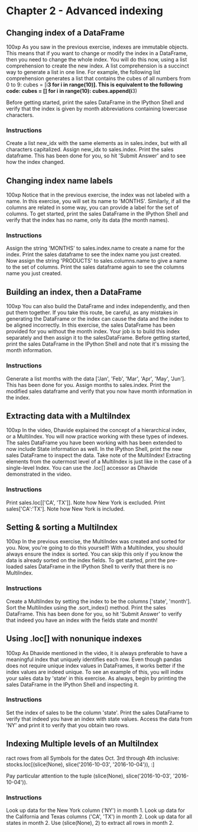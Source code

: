 # Chapter 2 - Advanced indexing

## Changing index of a DataFrame
100xp
As you saw in the previous exercise, indexes are immutable objects. This means that if you want to change or modify the index in a DataFrame, then you need to change the whole index. You will do this now, using a list comprehension to create the new index.
A list comprehension is a succinct way to generate a list in one line. For example, the following list comprehension generates a list that contains the cubes of all numbers from 0 to 9: cubes = [i**3 for i in range(10)]. This is equivalent to the following code:
cubes = []
for i in range(10):
    cubes.append(i**3)


Before getting started, print the sales DataFrame in the IPython Shell and verify that the index is given by month abbreviations containing lowercase characters.
### Instructions
Create a list new_idx with the same elements as in sales.index, but with all characters capitalized.
Assign new_idx to sales.index.
Print the sales dataframe. This has been done for you, so hit 'Submit Answer' and to see how the index changed.

## Changing index name labels
100xp
Notice that in the previous exercise, the index was not labeled with a name. In this exercise, you will set its name to 'MONTHS'.
Similarly, if all the columns are related in some way, you can provide a label for the set of columns.
To get started, print the sales DataFrame in the IPython Shell and verify that the index has no name, only its data (the month names).
### Instructions
Assign the string 'MONTHS' to sales.index.name to create a name for the index.
Print the sales dataframe to see the index name you just created.
Now assign the string 'PRODUCTS' to sales.columns.name to give a name to the set of columns.
Print the sales dataframe again to see the columns name you just created.

## Building an index, then a DataFrame
100xp
You can also build the DataFrame and index independently, and then put them together. If you take this route, be careful, as any mistakes in generating the DataFrame or the index can cause the data and the index to be aligned incorrectly.
In this exercise, the sales DataFrame has been provided for you without the month index. Your job is to build this index separately and then assign it to the salesDataFrame. Before getting started, print the sales DataFrame in the IPython Shell and note that it's missing the month information.
### Instructions
Generate a list months with the data ['Jan', 'Feb', 'Mar', 'Apr', 'May', 'Jun']. This has been done for you.
Assign months to sales.index.
Print the modified sales dataframe and verify that you now have month information in the index.

## Extracting data with a MultiIndex
100xp
In the video, Dhavide explained the concept of a hierarchical index, or a MultiIndex. You will now practice working with these types of indexes.
The sales DataFrame you have been working with has been extended to now include State information as well. In the IPython Shell, print the new sales DataFrame to inspect the data. Take note of the MultiIndex!
Extracting elements from the outermost level of a MultiIndex is just like in the case of a single-level Index. You can use the .loc[] accessor as Dhavide demonstrated in the video.
### Instructions
Print sales.loc[['CA', 'TX']]. Note how New York is excluded.
Print sales['CA':'TX']. Note how New York is included.

## Setting & sorting a MultiIndex
100xp
In the previous exercise, the MultiIndex was created and sorted for you. Now, you're going to do this yourself! With a MultiIndex, you should always ensure the index is sorted. You can skip this only if you know the data is already sorted on the index fields.
To get started, print the pre-loaded sales DataFrame in the IPython Shell to verify that there is no MultiIndex.
### Instructions
Create a MultiIndex by setting the index to be the columns ['state', 'month'].
Sort the MultiIndex using the .sort_index() method.
Print the sales DataFrame. This has been done for you, so hit 'Submit Answer' to verify that indeed you have an index with the fields state and month!

## Using .loc[] with nonunique indexes
100xp
As Dhavide mentioned in the video, it is always preferable to have a meaningful index that uniquely identifies each row. Even though pandas does not require unique index values in DataFrames, it works better if the index values are indeed unique. To see an example of this, you will index your sales data by 'state' in this exercise.
As always, begin by printing the sales DataFrame in the IPython Shell and inspecting it.
### Instructions
Set the index of sales to be the column 'state'.
Print the sales DataFrame to verify that indeed you have an index with state values.
Access the data from 'NY' and print it to verify that you obtain two rows.

## Indexing Multiple levels of an MultiIndex



ract rows from all Symbols for the dates Oct. 3rd through 4th inclusive:
stocks.loc[(slice(None), slice('2016-10-03', '2016-10-04')), :]


Pay particular attention to the tuple (slice(None), slice('2016-10-03', '2016-10-04')).
### Instructions
Look up data for the New York column ('NY') in month 1.
Look up data for the California and Texas columns ('CA', 'TX') in month 2.
Look up data for all states in month 2. Use (slice(None), 2) to extract all rows in month 2.

